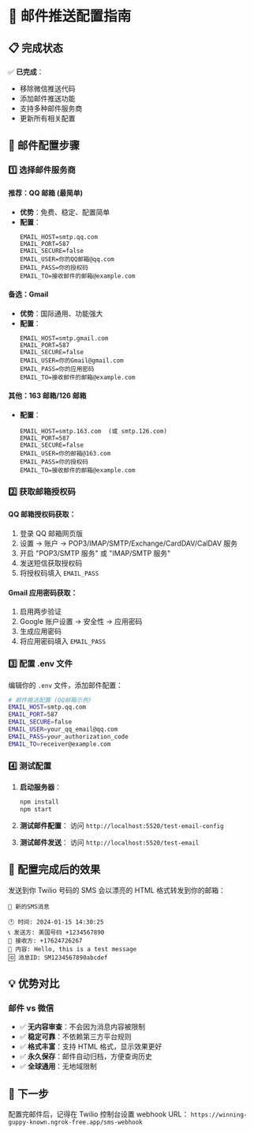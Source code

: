 # 📧 邮件推送配置指南

## 📋 完成状态

✅ **已完成**：

- 移除微信推送代码
- 添加邮件推送功能
- 支持多种邮件服务商
- 更新所有相关配置

## 🔧 邮件配置步骤

### 1️⃣ 选择邮件服务商

#### 推荐：QQ 邮箱 (最简单)

- **优势**：免费、稳定、配置简单
- **配置**：
  ```
  EMAIL_HOST=smtp.qq.com
  EMAIL_PORT=587
  EMAIL_SECURE=false
  EMAIL_USER=你的QQ邮箱@qq.com
  EMAIL_PASS=你的授权码
  EMAIL_TO=接收邮件的邮箱@example.com
  ```

#### 备选：Gmail

- **优势**：国际通用、功能强大
- **配置**：
  ```
  EMAIL_HOST=smtp.gmail.com
  EMAIL_PORT=587
  EMAIL_SECURE=false
  EMAIL_USER=你的Gmail@gmail.com
  EMAIL_PASS=你的应用密码
  EMAIL_TO=接收邮件的邮箱@example.com
  ```

#### 其他：163 邮箱/126 邮箱

- **配置**：
  ```
  EMAIL_HOST=smtp.163.com  (或 smtp.126.com)
  EMAIL_PORT=587
  EMAIL_SECURE=false
  EMAIL_USER=你的邮箱@163.com
  EMAIL_PASS=你的授权码
  EMAIL_TO=接收邮件的邮箱@example.com
  ```

### 2️⃣ 获取邮箱授权码

#### QQ 邮箱授权码获取：

1. 登录 QQ 邮箱网页版
2. 设置 → 账户 → POP3/IMAP/SMTP/Exchange/CardDAV/CalDAV 服务
3. 开启 "POP3/SMTP 服务" 或 "IMAP/SMTP 服务"
4. 发送短信获取授权码
5. 将授权码填入 `EMAIL_PASS`

#### Gmail 应用密码获取：

1. 启用两步验证
2. Google 账户设置 → 安全性 → 应用密码
3. 生成应用密码
4. 将应用密码填入 `EMAIL_PASS`

### 3️⃣ 配置 .env 文件

编辑你的 `.env` 文件，添加邮件配置：

```bash
# 邮件推送配置 (QQ邮箱示例)
EMAIL_HOST=smtp.qq.com
EMAIL_PORT=587
EMAIL_SECURE=false
EMAIL_USER=your_qq_email@qq.com
EMAIL_PASS=your_authorization_code
EMAIL_TO=receiver@example.com
```

### 4️⃣ 测试配置

1. **启动服务器**：

   ```bash
   npm install
   npm start
   ```

2. **测试邮件配置**：
   访问 `http://localhost:5520/test-email-config`

3. **测试邮件发送**：
   访问 `http://localhost:5520/test-email`

## 🎉 配置完成后的效果

发送到你 Twilio 号码的 SMS 会以漂亮的 HTML 格式转发到你的邮箱：

```
📱 新的SMS消息

🕐 时间: 2024-01-15 14:30:25
📞 发送方: 美国号码 +1234567890
📱 接收方: +17624726267
📝 内容: Hello, this is a test message
🆔 消息ID: SM1234567890abcdef
```

## 💡 优势对比

### 邮件 vs 微信

- ✅ **无内容审查**：不会因为消息内容被限制
- ✅ **稳定可靠**：不依赖第三方平台规则
- ✅ **格式丰富**：支持 HTML 格式，显示效果更好
- ✅ **永久保存**：邮件自动归档，方便查询历史
- ✅ **全球通用**：无地域限制

## 🔄 下一步

配置完邮件后，记得在 Twilio 控制台设置 webhook URL：
`https://winning-guppy-known.ngrok-free.app/sms-webhook`
